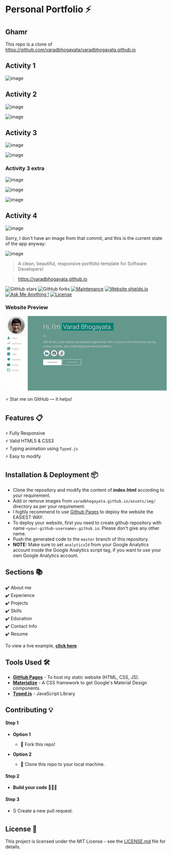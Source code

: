 # Personal Portfolio ⚡️ 

## Ghamr

This repo is a clone of https://github.com/varadbhogayata/varadbhogayata.github.io

## Activity 1

![image](https://github.com/ghamr/ghamr.github.io/assets/50636897/9381bcd1-f70c-40bf-a12f-98d712e740b2)

## Activity 2

![image](https://github.com/ghamr/ghamr.github.io/assets/50636897/54ad012d-af67-4fab-b817-bbd2436bf0f3)

![image](https://github.com/ghamr/ghamr.github.io/assets/50636897/1dbfdf41-f7b0-4d97-83ff-ca962801b9db)

## Activity 3

![image](https://github.com/ghamr/ghamr.github.io/assets/50636897/fe9386b0-31c6-4a83-b86d-5ba297bcf530)

![image](https://github.com/ghamr/ghamr.github.io/assets/50636897/bbd5bfd4-e485-45c8-bff0-0676dad0bb79)

### Activity 3 extra 

![image](https://github.com/ghamr/ghamr.github.io/assets/50636897/e651bb57-7db2-4e88-a8e2-c11a119059c6)

![image](https://github.com/ghamr/ghamr.github.io/assets/50636897/639900f5-5c24-47bf-99da-2a3c21b5c222)

![image](https://github.com/ghamr/ghamr.github.io/assets/50636897/028544fa-7461-4c7c-b586-83351b099657)

## Activity 4

![image](https://github.com/ghamr/ghamr.github.io/assets/50636897/2e65a980-7462-4945-8f53-24543516ab7a)

Sorry, I don't have an image from that commit, and this is the current state of the app anyway:

![image](https://github.com/ghamr/ghamr.github.io/assets/50636897/34fcb28e-bad4-4d84-999e-29f7f21ee9da)

> A clean, beautiful, responsive portfolio template for Software Developers!

> https://varadbhogayata.github.io

![GitHub stars](https://img.shields.io/github/stars/varadbhogayata/varadbhogayata.github.io) 
![GitHub forks](https://img.shields.io/github/forks/varadbhogayata/varadbhogayata.github.io)
[![Maintenance](https://img.shields.io/badge/maintained-yes-green.svg)](https://github.com/varadbhogayata/varadbhogayata.github.io/commits/master)
[![Website shields.io](https://img.shields.io/badge/website-up-yellow)](http://varadbhogayata.github.io/)
[![Ask Me Anything !](https://img.shields.io/badge/ask%20me-linkedin-1abc9c.svg)](https://www.linkedin.com/in/varadbhogayata/)
[![License](http://img.shields.io/:license-mit-blue.svg?style=flat-square)](http://badges.mit-license.org)

### Website Preview
<p align="center"> 
  <kbd>
    <a href="https://varadbhogayata.github.io" target="_blank"><img src="examples/preview.gif">
  </a>
  </kbd>
</p>

:star: Star me on GitHub — it helps!

## Features 📋
⚡️ Fully Responsive\
⚡️ Valid HTML5 & CSS3\
⚡️ Typing animation using `Typed.js`\
⚡️ Easy to modify

## Installation & Deployment 📦
- Clone the repository and modify the content of <b>index.html</b> according to your requirement.
- Add or remove images from `varadbhogayata.github.io/assets/img/` directory as per your requirement.
- I highly recommend to use [Github Pages](https://create-react-app.dev/docs/deployment/#github-pages) to deploy the website the EASIEST WAY.
- To deploy your website, first you need to create github repository with name `<your-github-username>.github.io`. Please don't give any other name.
- Push the generated code to the `master` branch of this repository.
- <b>NOTE:</b> Make sure to set `analyticsId` from your Google Analytics account inside the Google Analytics script tag, if you want to use your own Google Analytics account.

## Sections 📚
✔️ About me\
✔️ Experience\
✔️ Projects \
✔️ Skills \
✔️ Education\
✔️ Contact Info\
✔️ Resume

To view a live example, **[click here](https://varadbhogayata.github.io/)**

## Tools Used 🛠️
* [<b>GitHub Pages</b>](https://create-react-app.dev/docs/deployment/#github-pages) - To host my static website (HTML, CSS, JS).
* [<b>Materialize</b>](https://materializecss.com/) - A CSS framework to get Google's Material Design components.
* [<b>Typed.js</b>](https://mattboldt.com/demos/typed-js/) - JavaScript Library

## Contributing 💡
#### Step 1

- **Option 1**
    - 🍴 Fork this repo!

- **Option 2**
    - 👯 Clone this repo to your local machine.


#### Step 2

- **Build your code** 🔨🔨🔨

#### Step 3

- 🔃 Create a new pull request.

## License 📄
This project is licensed under the MIT License - see the [LICENSE.md](./LICENSE) file for details.

